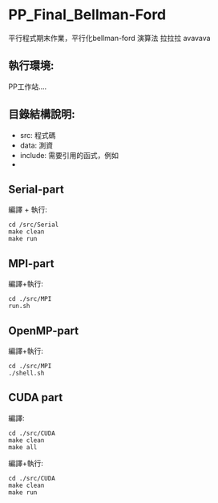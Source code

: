 # PP_Final_Bellman-Ford
平行程式期末作業，平行化bellman-ford 演算法
拉拉拉
avavava
## 執行環境:
PP工作站....


## 目錄結構說明:
* src: 程式碼
* data: 測資
* include: 需要引用的函式，例如
* 

## Serial-part
編譯 + 執行:
```
cd /src/Serial
make clean
make run
```


## MPI-part
編譯+執行:
```
cd ./src/MPI
run.sh
```


## OpenMP-part
編譯+執行:
```
cd ./src/MPI
./shell.sh
```

## CUDA part
編譯:
```
cd ./src/CUDA
make clean
make all
```

編譯+執行:
```
cd ./src/CUDA
make clean
make run
```


```

